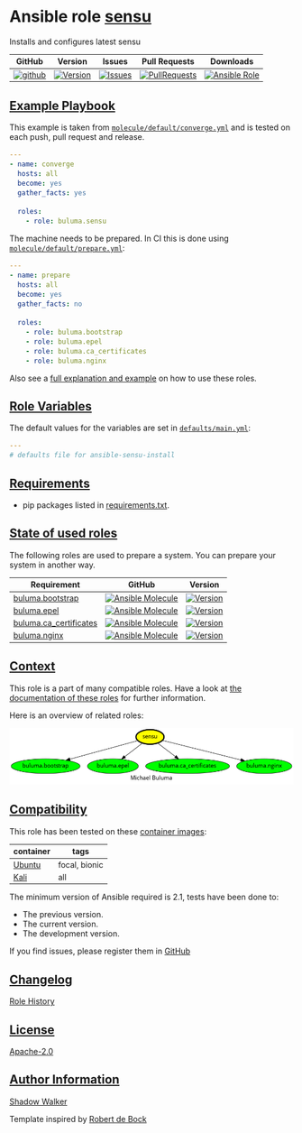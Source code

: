 # Ansible role [sensu](https://galaxy.ansible.com/ui/standalone/roles/buluma/sensu/documentation)

Installs and configures latest sensu

|GitHub|Version|Issues|Pull Requests|Downloads|
|------|-------|------|-------------|---------|
|[![github](https://github.com/buluma/ansible-role-sensu/actions/workflows/molecule.yml/badge.svg)](https://github.com/buluma/ansible-role-sensu/actions/workflows/molecule.yml)|[![Version](https://img.shields.io/github/release/buluma/ansible-role-sensu.svg)](https://github.com/buluma/ansible-role-sensu/releases/)|[![Issues](https://img.shields.io/github/issues/buluma/ansible-role-sensu.svg)](https://github.com/buluma/ansible-role-sensu/issues/)|[![PullRequests](https://img.shields.io/github/issues-pr-closed-raw/buluma/ansible-role-sensu.svg)](https://github.com/buluma/ansible-role-sensu/pulls/)|[![Ansible Role](https://img.shields.io/ansible/role/d/buluma/sensu)](https://galaxy.ansible.com/ui/standalone/roles/buluma/sensu/documentation)|

## [Example Playbook](#example-playbook)

This example is taken from [`molecule/default/converge.yml`](https://github.com/buluma/ansible-role-sensu/blob/master/molecule/default/converge.yml) and is tested on each push, pull request and release.

```yaml
---
- name: converge
  hosts: all
  become: yes
  gather_facts: yes

  roles:
    - role: buluma.sensu
```

The machine needs to be prepared. In CI this is done using [`molecule/default/prepare.yml`](https://github.com/buluma/ansible-role-sensu/blob/master/molecule/default/prepare.yml):

```yaml
---
- name: prepare
  hosts: all
  become: yes
  gather_facts: no

  roles:
    - role: buluma.bootstrap
    - role: buluma.epel
    - role: buluma.ca_certificates
    - role: buluma.nginx
```

Also see a [full explanation and example](https://buluma.github.io/how-to-use-these-roles.html) on how to use these roles.

## [Role Variables](#role-variables)

The default values for the variables are set in [`defaults/main.yml`](https://github.com/buluma/ansible-role-sensu/blob/master/defaults/main.yml):

```yaml
---
# defaults file for ansible-sensu-install
```

## [Requirements](#requirements)

- pip packages listed in [requirements.txt](https://github.com/buluma/ansible-role-sensu/blob/master/requirements.txt).

## [State of used roles](#state-of-used-roles)

The following roles are used to prepare a system. You can prepare your system in another way.

| Requirement | GitHub | Version |
|-------------|--------|--------|
|[buluma.bootstrap](https://galaxy.ansible.com/buluma/bootstrap)|[![Ansible Molecule](https://github.com/buluma/ansible-role-bootstrap/actions/workflows/molecule.yml/badge.svg)](https://github.com/buluma/ansible-role-bootstrap/actions/workflows/molecule.yml)|[![Version](https://img.shields.io/github/release/buluma/ansible-role-bootstrap.svg)](https://github.com/shadowwalker/ansible-role-bootstrap)|
|[buluma.epel](https://galaxy.ansible.com/buluma/epel)|[![Ansible Molecule](https://github.com/buluma/ansible-role-epel/actions/workflows/molecule.yml/badge.svg)](https://github.com/buluma/ansible-role-epel/actions/workflows/molecule.yml)|[![Version](https://img.shields.io/github/release/buluma/ansible-role-epel.svg)](https://github.com/shadowwalker/ansible-role-epel)|
|[buluma.ca_certificates](https://galaxy.ansible.com/buluma/ca_certificates)|[![Ansible Molecule](https://github.com/buluma/ansible-role-ca_certificates/actions/workflows/molecule.yml/badge.svg)](https://github.com/buluma/ansible-role-ca_certificates/actions/workflows/molecule.yml)|[![Version](https://img.shields.io/github/release/buluma/ansible-role-ca_certificates.svg)](https://github.com/shadowwalker/ansible-role-ca_certificates)|
|[buluma.nginx](https://galaxy.ansible.com/buluma/nginx)|[![Ansible Molecule](https://github.com/buluma/ansible-role-nginx/actions/workflows/molecule.yml/badge.svg)](https://github.com/buluma/ansible-role-nginx/actions/workflows/molecule.yml)|[![Version](https://img.shields.io/github/release/buluma/ansible-role-nginx.svg)](https://github.com/shadowwalker/ansible-role-nginx)|

## [Context](#context)

This role is a part of many compatible roles. Have a look at [the documentation of these roles](https://buluma.github.io/) for further information.

Here is an overview of related roles:

![dependencies](https://raw.githubusercontent.com/buluma/ansible-role-sensu/png/requirements.png "Dependencies")

## [Compatibility](#compatibility)

This role has been tested on these [container images](https://hub.docker.com/u/buluma):

|container|tags|
|---------|----|
|[Ubuntu](https://hub.docker.com/repository/docker/buluma/ubuntu/general)|focal, bionic|
|[Kali](https://hub.docker.com/repository/docker/buluma/kali/general)|all|

The minimum version of Ansible required is 2.1, tests have been done to:

- The previous version.
- The current version.
- The development version.

If you find issues, please register them in [GitHub](https://github.com/buluma/ansible-role-sensu/issues)

## [Changelog](#changelog)

[Role History](https://github.com/buluma/ansible-role-sensu/blob/master/CHANGELOG.md)

## [License](#license)

[Apache-2.0](https://github.com/buluma/ansible-role-sensu/blob/master/LICENSE)

## [Author Information](#author-information)

[Shadow Walker](https://buluma.github.io/)


Template inspired by [Robert de Bock](https://github.com/robertdebock)
